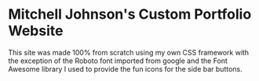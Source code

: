 # Mitchell Johnson's Custom Portfolio Website

This site was made 100% from scratch using my own CSS framework with the exception of the Roboto font imported from google
and the Font Awesome library I used to provide the fun icons for the side bar buttons.
